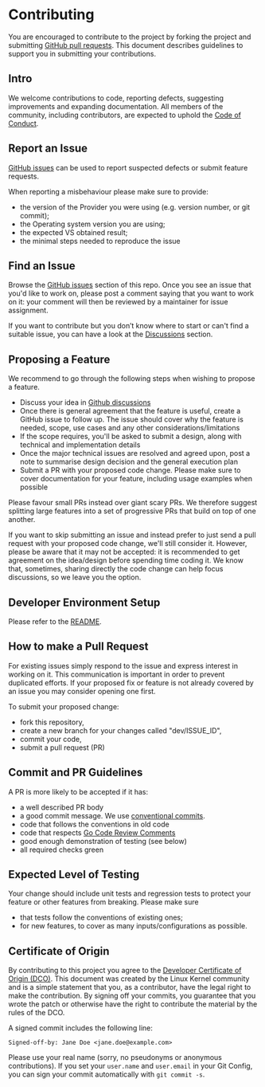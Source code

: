 # Contributing

You are encouraged to contribute to the project by forking the project and submitting [GitHub pull requests](https://github.com/EnterpriseDB/terraform-provider-biganimal/pulls). This document describes guidelines to support you in submitting your contributions.

## Intro

We welcome contributions to code, reporting defects, suggesting improvements and expanding documentation. All members of the community, including contributors, are expected to uphold the [Code of Conduct](./CODE_OF_CONDUCT.md).

## Report an Issue

[GitHub issues](https://github.com/EnterpriseDB/terraform-provider-biganimal/issues) can be used to report suspected defects or submit feature requests.

When reporting a misbehaviour please make sure to provide:

-  the version of the Provider you were using (e.g. version number,
  or git commit);
- the Operating system version you are using;
- the expected VS obtained result;
- the minimal steps needed to reproduce the issue

## Find an Issue

Browse the [GitHub issues](https://github.com/EnterpriseDB/terraform-provider-biganimal/issues) section of this repo. Once you see an issue that you'd like to work on, please post a comment saying
that you want to work on it: your comment will then be reviewed by a maintainer for issue assignment. 

If you want to contribute but you
don’t know where to start or can't find a suitable issue, you can have a look at the [Discussions](https://github.com/EnterpriseDB/terraform-provider-biganimal/discussionssection) section.  



## Proposing a Feature

We recommend to go through the following steps when wishing to propose a feature.

- Discuss your idea in [Github discussions](https://github.com/EnterpriseDB/terraform-provider-biganimal/discussionssection)
- Once there is general agreement that the feature is useful, create a GitHub issue to follow up. The issue should cover why the feature is needed, scope, use cases and any other considerations/limitations
- If the scope requires, you'll be asked to submit a design, along with technical and implementation details
- Once the major technical issues are resolved and agreed upon, post a note to summarise design decision and the general execution plan
- Submit a PR with your proposed code change. Please make sure to cover documentation for your feature, including usage examples when possible

Please favour small PRs instead over giant scary PRs. We therefore suggest splitting large features into a set of progressive PRs that build on top of one another.

If you want to skip submitting an issue and instead prefer to just send a pull request with your proposed code change, we'll still consider it. However, please be aware that it may not be accepted: it is recommended to get agreement on the idea/design before spending time coding it. We know that, sometimes, sharing directly the code change can help focus discussions, so we leave you the option.

## Developer Environment Setup

Please refer to the [README](https://github.com/EnterpriseDB/terraform-provider-biganimal/blob/main/README.md).

## How to make a Pull Request

For existing issues simply respond to the issue and express interest in working on it. This communication is important in order to  prevent duplicated efforts. If your proposed fix or feature is not already covered by an issue you may consider opening one first.

To submit your proposed change:

- fork this repository,
- create a new branch for your changes called "dev/ISSUE_ID",
- commit your code,
- submit a pull request (PR)

## Commit and PR Guidelines

A PR is more likely to be accepted if it has:

- a well described PR body
- a good commit message. We use [conventional commits](https://www.conventionalcommits.org/en/v1.0.0/).
- code that follows the conventions in old code
- code that respects [Go Code Review Comments](https://github.com/golang/go/wiki/CodeReviewComments)
- good enough demonstration of testing (see below)
- all required checks green

## Expected Level of Testing

Your change should include unit tests and regression tests to protect your feature or other features from breaking. Please make sure

- that tests follow the conventions of existing ones;
- for new features, to cover as many inputs/configurations as possible.

## Certificate of Origin

By contributing to this project you agree to the [Developer Certificate of Origin (DCO)](https://developercertificate.org/). This document was created by the Linux Kernel community and is a simple statement that you, as a contributor, have the legal right to make the contribution. By signing off your commits, you guarantee that you wrote the patch or otherwise have the right to contribute the material by the rules of the DCO.

A signed commit includes the following line:
```
Signed-off-by: Jane Doe <jane.doe@example.com>
```
Please use your real name (sorry, no pseudonyms or anonymous contributions).
If you set your `user.name` and `user.email` in your Git Config, you can sign your
commit automatically with `git commit -s`.